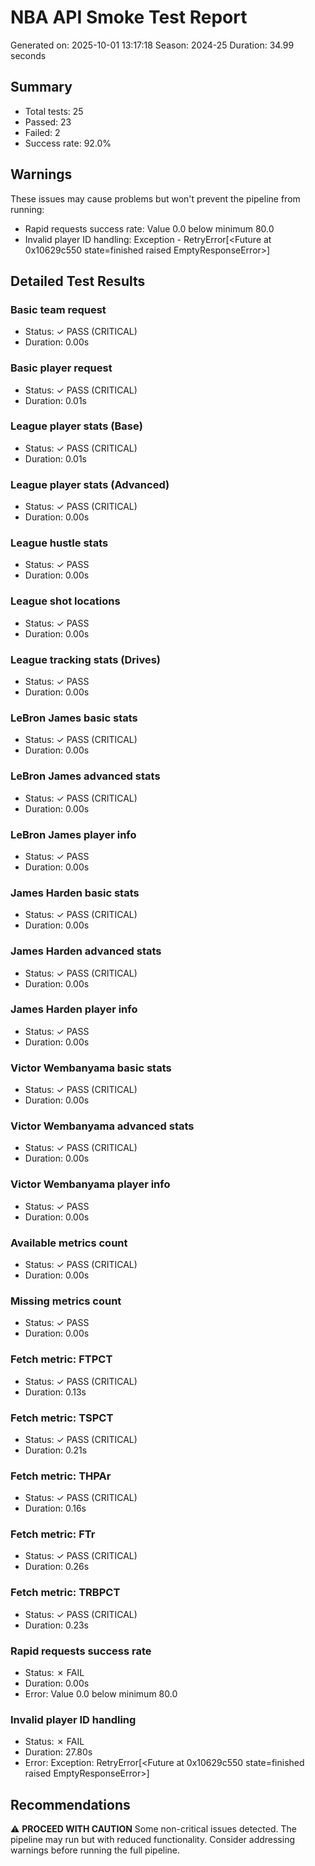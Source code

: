 # NBA API Smoke Test Report
Generated on: 2025-10-01 13:17:18
Season: 2024-25
Duration: 34.99 seconds

## Summary
- Total tests: 25
- Passed: 23
- Failed: 2
- Success rate: 92.0%

## Warnings
These issues may cause problems but won't prevent the pipeline from running:
- Rapid requests success rate: Value 0.0 below minimum 80.0
- Invalid player ID handling: Exception - RetryError[<Future at 0x10629c550 state=finished raised EmptyResponseError>]

## Detailed Test Results
### Basic team request
- Status: ✓ PASS (CRITICAL)
- Duration: 0.00s

### Basic player request
- Status: ✓ PASS (CRITICAL)
- Duration: 0.01s

### League player stats (Base)
- Status: ✓ PASS (CRITICAL)
- Duration: 0.01s

### League player stats (Advanced)
- Status: ✓ PASS (CRITICAL)
- Duration: 0.00s

### League hustle stats
- Status: ✓ PASS
- Duration: 0.00s

### League shot locations
- Status: ✓ PASS
- Duration: 0.00s

### League tracking stats (Drives)
- Status: ✓ PASS
- Duration: 0.00s

### LeBron James basic stats
- Status: ✓ PASS (CRITICAL)
- Duration: 0.00s

### LeBron James advanced stats
- Status: ✓ PASS (CRITICAL)
- Duration: 0.00s

### LeBron James player info
- Status: ✓ PASS
- Duration: 0.00s

### James Harden basic stats
- Status: ✓ PASS (CRITICAL)
- Duration: 0.00s

### James Harden advanced stats
- Status: ✓ PASS (CRITICAL)
- Duration: 0.00s

### James Harden player info
- Status: ✓ PASS
- Duration: 0.00s

### Victor Wembanyama basic stats
- Status: ✓ PASS (CRITICAL)
- Duration: 0.00s

### Victor Wembanyama advanced stats
- Status: ✓ PASS (CRITICAL)
- Duration: 0.00s

### Victor Wembanyama player info
- Status: ✓ PASS
- Duration: 0.00s

### Available metrics count
- Status: ✓ PASS (CRITICAL)
- Duration: 0.00s

### Missing metrics count
- Status: ✓ PASS
- Duration: 0.00s

### Fetch metric: FTPCT
- Status: ✓ PASS (CRITICAL)
- Duration: 0.13s

### Fetch metric: TSPCT
- Status: ✓ PASS (CRITICAL)
- Duration: 0.21s

### Fetch metric: THPAr
- Status: ✓ PASS (CRITICAL)
- Duration: 0.16s

### Fetch metric: FTr
- Status: ✓ PASS (CRITICAL)
- Duration: 0.26s

### Fetch metric: TRBPCT
- Status: ✓ PASS (CRITICAL)
- Duration: 0.23s

### Rapid requests success rate
- Status: ✗ FAIL
- Duration: 0.00s
- Error: Value 0.0 below minimum 80.0

### Invalid player ID handling
- Status: ✗ FAIL
- Duration: 27.80s
- Error: Exception: RetryError[<Future at 0x10629c550 state=finished raised EmptyResponseError>]

## Recommendations
⚠️ **PROCEED WITH CAUTION**
Some non-critical issues detected. The pipeline may run but with reduced functionality.
Consider addressing warnings before running the full pipeline.